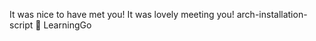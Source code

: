 It was nice to have met you!
It was lovely meeting you!
arch-installation-script
:robot:
LearningGo
